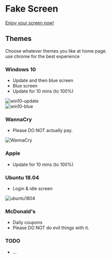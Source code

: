 # Fake Screen

[Enjoy your screen now!](https://sh1zuku.csie.io/fake-screen)

## Themes

Choose whatever themes you like at home page.  
use chrome for the best experience

### Windows 10

- Update and then blue screen
- Blue screen
- Update for 10 mins (to 100%)

![win10-update](https://i.imgur.com/9BcwA3O.png)  
![win10-blue](https://i.imgur.com/y3bBFm8.jpg)

### WannaCry

- Please DO NOT actually pay.

![WannaCry](https://i.imgur.com/xAnkGV6.png)

### Apple

- Update for 10 mins (to 100%)

### Ubuntu 18.04

- Login & idle screen

![ubuntu1804](https://i.imgur.com/eLGA5KO.jpg)

### McDonald's

- Daily coupons
- Please DO NOT do evil things with it.

### TODO

- ...
